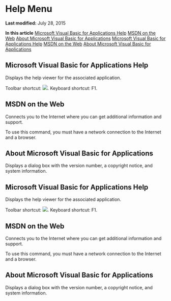 
# Help Menu

 **Last modified:** July 28, 2015

 **In this article**
 [Microsoft Visual Basic for Applications Help](#sectionSection0)
 [MSDN on the Web](#sectionSection1)
 [About Microsoft Visual Basic for Applications](#sectionSection2)
 [Microsoft Visual Basic for Applications Help](#sectionSection3)
 [MSDN on the Web](#sectionSection4)
 [About Microsoft Visual Basic for Applications](#sectionSection5)


## Microsoft Visual Basic for Applications Help
<a name="sectionSection0"> </a>

Displays the help viewer for the associated application.

Toolbar shortcut: 
![](../images/tbr_ahlp_ZA01201669.gif). Keyboard shortcut: F1.


## MSDN on the Web
<a name="sectionSection1"> </a>

Connects you to the Internet where you can get additional information and support.

To use this command, you must have a network connection to the Internet and a browser.


## About Microsoft Visual Basic for Applications
<a name="sectionSection2"> </a>

Displays a dialog box with the version number, a copyright notice, and system information.


## Microsoft Visual Basic for Applications Help
<a name="sectionSection3"> </a>

Displays the help viewer for the associated application.

Toolbar shortcut: 
![](../images/tbr_ahlp_ZA01201669.gif). Keyboard shortcut: F1.


## MSDN on the Web
<a name="sectionSection4"> </a>

Connects you to the Internet where you can get additional information and support.

To use this command, you must have a network connection to the Internet and a browser.


## About Microsoft Visual Basic for Applications
<a name="sectionSection5"> </a>

Displays a dialog box with the version number, a copyright notice, and system information.

